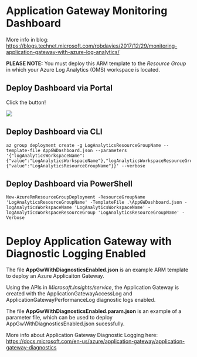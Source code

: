 # Application Gateway Monitoring Dashboard

More info in blog: <https://blogs.technet.microsoft.com/robdavies/2017/12/29/monitoring-application-gateway-with-azure-log-analytics/>

**PLEASE NOTE:** You must deploy this ARM template to the _Resource Group_ in which your Azure Log Analytics (OMS) workspace is located.

## Deploy Dashboard via Portal
Click the button!

<a href="https://portal.azure.com/#create/Microsoft.Template/uri/https%3A%2F%2Fraw.githubusercontent.com%2Fprtdomingo%2FMonitoringExamples%2Fmaster%2FApplicationGateway%2FDashboard%2FAppGWDashboard.json" target="_blank">
    <img src="http://azuredeploy.net/deploybutton.png"/>
</a>

## Deploy Dashboard via CLI
```
az group deployment create -g LogAnalyticsResourceGroupName --template-file AppGWDashboard.json --parameters '{"logAnalyticsWorkspaceName": {"value":"LogAnalyticsWorkspaceName"},"logAnalyticsWorkspaceResourceGroup":{"value":"LogAnalyticsResourceGroupName"}}' --verbose
```

## Deploy Dashboard via PowerShell
```
New-AzureRmResourceGroupDeployment -ResourceGroupName 'LogAnalyticsResourceGroupName' -TemplateFile .\AppGWDashboard.json -logAnalyticsWorkspaceName 'LogAnalyticsWorkspaceName' -logAnalyticsWorkspaceResourceGroup 'LogAnalyticsResourceGroupName' -Verbose
```

# Deploy Application Gateway with Diagnostic Logging Enabled

The file **AppGwWithDiagnosticsEnabled.json** is an example ARM template to deploy an Azure Applicaiton Gateway.

Using the APIs in *Microsoft.Insights/service*, the Application Gateway is created with the ApplicationGatewayAccessLog and ApplicationGatewayPerformanceLog diagnostic logs enabled.

The file **AppGwWithDiagnosticsEnabled.param.json** is an example of a parameter file, which can be used to deploy AppGwWithDiagnosticsEnabled.json sucessfully.


More info about Application Gateway Diagnostic Logging here: <https://docs.microsoft.com/en-us/azure/application-gateway/application-gateway-diagnostics>
